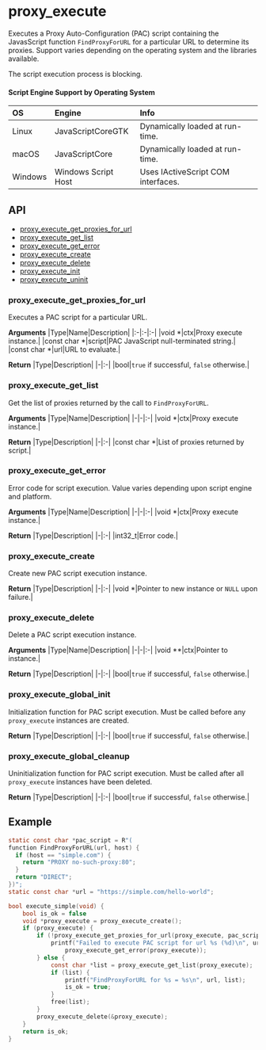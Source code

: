 # proxy_execute <!-- omit in toc -->

Executes a Proxy Auto-Configuration (PAC) script containing the JavasScript function `FindProxyForURL` for a particular URL to determine its proxies. Support varies depending on the operating system and the libraries available.

The script execution process is blocking.

#### Script Engine Support by Operating System

|OS|Engine|Info|
|:-|:-|:-|
|Linux|JavaScriptCoreGTK|Dynamically loaded at run-time.|
|macOS|JavaScriptCore|Dynamically loaded at run-time.|
|Windows|Windows Script Host|Uses IActiveScript COM interfaces.|

## API <!-- omit in toc -->

- [proxy_execute_get_proxies_for_url](#proxy_execute_get_proxies_for_url)
- [proxy_execute_get_list](#proxy_execute_get_list)
- [proxy_execute_get_error](#proxy_execute_get_error)
- [proxy_execute_create](#proxy_execute_create)
- [proxy_execute_delete](#proxy_execute_delete)
- [proxy_execute_init](#proxy_execute_init)
- [proxy_execute_uninit](#proxy_execute_uninit)

### proxy_execute_get_proxies_for_url

Executes a PAC script for a particular URL.

**Arguments**
|Type|Name|Description|
|:-|:-|:-|
|void *|ctx|Proxy execute instance.|
|const char *|script|PAC JavaScript null-terminated string.|
|const char *|url|URL to evaluate.|

**Return**
|Type|Description|
|-|:-|
|bool|`true` if successful, `false` otherwise.|

### proxy_execute_get_list

Get the list of proxies returned by the call to `FindProxyForURL`.

**Arguments**
|Type|Name|Description|
|-|-|:-|
|void *|ctx|Proxy execute instance.|

**Return**
|Type|Description|
|-|:-|
|const char *|List of proxies returned by script.|

### proxy_execute_get_error

Error code for script execution. Value varies depending upon script engine and platform.

**Arguments**
|Type|Name|Description|
|-|-|:-|
|void *|ctx|Proxy execute instance.|

**Return**
|Type|Description|
|-|:-|
|int32_t|Error code.|

### proxy_execute_create

Create new PAC script execution instance.

**Return**
|Type|Description|
|-|:-|
|void *|Pointer to new instance or `NULL` upon failure.|

### proxy_execute_delete

Delete a PAC script execution instance.

**Arguments**
|Type|Name|Description|
|-|-|:-|
|void **|ctx|Pointer to instance.|

**Return**
|Type|Description|
|-|:-|
|bool|`true` if successful, `false` otherwise.|

### proxy_execute_global_init

Initialization function for PAC script execution. Must be called before any `proxy_execute` instances are created.

**Return**
|Type|Description|
|-|:-|
|bool|`true` if successful, `false` otherwise.|

### proxy_execute_global_cleanup

Uninitialization function for PAC script execution. Must be called after all `proxy_execute` instances have been deleted.

**Return**
|Type|Description|
|-|:-|
|bool|`true` if successful, `false` otherwise.|

## Example

```c
static const char *pac_script = R"(
function FindProxyForURL(url, host) {
  if (host == "simple.com") {
    return "PROXY no-such-proxy:80";
  }
  return "DIRECT";
})";
static const char *url = "https://simple.com/hello-world";

bool execute_simple(void) {
    bool is_ok = false
    void *proxy_execute = proxy_execute_create();
    if (proxy_execute) {
        if (!proxy_execute_get_proxies_for_url(proxy_execute, pac_script, url)) {
            printf("Failed to execute PAC script for url %s (%d)\n", url,
                proxy_execute_get_error(proxy_execute));
        } else {
            const char *list = proxy_execute_get_list(proxy_execute);
            if (list) {
                printf("FindProxyForURL for %s = %s\n", url, list);
                is_ok = true;
            }
            free(list);
        }
        proxy_execute_delete(&proxy_execute);
    }
    return is_ok;
}

```
